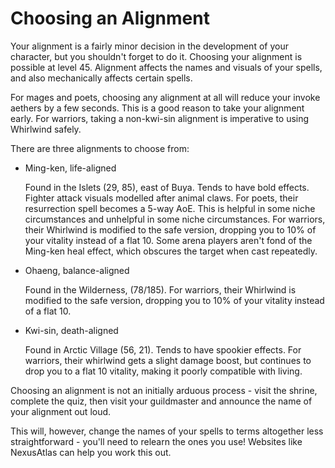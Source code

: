 # Choosing an Alignment

Your alignment is a fairly minor decision in the development of your character, but you shouldn't forget to do it.
Choosing your alignment is possible at level 45. Alignment affects the names and visuals of your spells, and also mechanically affects certain spells.

For mages and poets, choosing any alignment at all will reduce your invoke aethers by a few seconds. This is a good reason to take your alignment early.
For warriors, taking a non-kwi-sin alignment is imperative to using Whirlwind safely.

There are three alignments to choose from:

- Ming-ken, life-aligned

  Found in the Islets (29, 85), east of Buya. Tends to have bold effects. Fighter attack visuals modelled after animal claws.
  For poets, their resurrection spell becomes a 5-way AoE. This is helpful in some niche circumstances and unhelpful in some niche circumstances.
  For warriors, their Whirlwind is modified to the safe version, dropping you to 10% of your vitality instead of a flat 10.
  Some arena players aren't fond of the Ming-ken heal effect, which obscures the target when cast repeatedly.

- Ohaeng, balance-aligned

  Found in the Wilderness, (78/185).
  For warriors, their Whirlwind is modified to the safe version, dropping you to 10% of your vitality instead of a flat 10.

- Kwi-sin, death-aligned

  Found in Arctic Village (56, 21). Tends to have spookier effects.
  For warriors, their whirlwind gets a slight damage boost, but continues to drop you to a flat 10 vitality, making it poorly compatible with living.

Choosing an alignment is not an initially arduous process - visit the shrine, complete the quiz, then visit your guildmaster and announce the name of your alignment out loud.

This will, however, change the names of your spells to terms altogether less straightforward - you'll need to relearn the ones you use! Websites like NexusAtlas can help you work this out.

